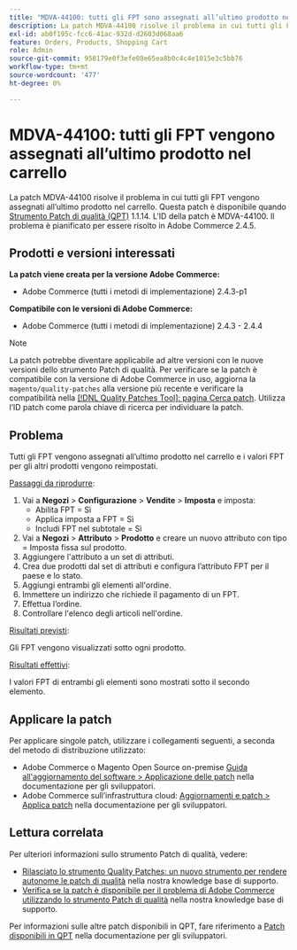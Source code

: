 ```yaml
---
title: "MDVA-44100: tutti gli FPT sono assegnati all’ultimo prodotto nel carrello"
description: La patch MDVA-44100 risolve il problema in cui tutti gli FPT vengono assegnati all’ultimo prodotto nel carrello. Questa patch è disponibile quando è installato [Quality Patches Tool (QPT)](/help/announcements/adobe-commerce-announcements/magento-quality-patches-released-new-tool-to-self-serve-quality-patches.md) 1.1.14. L'ID della patch è MDVA-44100. Il problema è pianificato per essere risolto in Adobe Commerce 2.4.5.
exl-id: ab0f195c-fcc6-41ac-932d-d2603d068aa6
feature: Orders, Products, Shopping Cart
role: Admin
source-git-commit: 958179e0f3efe08e65ea8b0c4c4e1015e3c5bb76
workflow-type: tm+mt
source-wordcount: '477'
ht-degree: 0%

---
```


# MDVA-44100: tutti gli FPT vengono assegnati all’ultimo prodotto nel carrello

La patch MDVA-44100 risolve il problema in cui tutti gli FPT vengono assegnati all’ultimo prodotto nel carrello. Questa patch è disponibile quando [Strumento Patch di qualità (QPT)](/help/announcements/adobe-commerce-announcements/magento-quality-patches-released-new-tool-to-self-serve-quality-patches.md) 1.1.14. L&#39;ID della patch è MDVA-44100. Il problema è pianificato per essere risolto in Adobe Commerce 2.4.5.

## Prodotti e versioni interessati

**La patch viene creata per la versione Adobe Commerce:**

* Adobe Commerce (tutti i metodi di implementazione) 2.4.3-p1

**Compatibile con le versioni di Adobe Commerce:**

* Adobe Commerce (tutti i metodi di implementazione) 2.4.3 - 2.4.4

>[!NOTE]
>
>La patch potrebbe diventare applicabile ad altre versioni con le nuove versioni dello strumento Patch di qualità. Per verificare se la patch è compatibile con la versione di Adobe Commerce in uso, aggiorna la `magento/quality-patches` alla versione più recente e verificare la compatibilità nella [[!DNL Quality Patches Tool]: pagina Cerca patch](https://devdocs.magento.com/quality-patches/tool.html#patch-grid). Utilizza l’ID patch come parola chiave di ricerca per individuare la patch.

## Problema

Tutti gli FPT vengono assegnati all’ultimo prodotto nel carrello e i valori FPT per gli altri prodotti vengono reimpostati.

<u>Passaggi da riprodurre</u>:

1. Vai a **Negozi** > **Configurazione** > **Vendite** > **Imposta** e imposta:
   * Abilita FPT = Sì
   * Applica imposta a FPT = Sì
   * Includi FPT nel subtotale = Sì
1. Vai a **Negozi** > **Attributo** > **Prodotto** e creare un nuovo attributo con tipo = Imposta fissa sul prodotto.
1. Aggiungere l&#39;attributo a un set di attributi.
1. Crea due prodotti dal set di attributi e configura l’attributo FPT per il paese e lo stato.
1. Aggiungi entrambi gli elementi all&#39;ordine.
1. Immettere un indirizzo che richiede il pagamento di un FPT.
1. Effettua l’ordine.
1. Controllare l&#39;elenco degli articoli nell&#39;ordine.

<u>Risultati previsti</u>:

Gli FPT vengono visualizzati sotto ogni prodotto.

<u>Risultati effettivi</u>:

I valori FPT di entrambi gli elementi sono mostrati sotto il secondo elemento.

## Applicare la patch

Per applicare singole patch, utilizzare i collegamenti seguenti, a seconda del metodo di distribuzione utilizzato:

* Adobe Commerce o Magento Open Source on-premise [Guida all&#39;aggiornamento del software > Applicazione delle patch](https://devdocs.magento.com/guides/v2.4/comp-mgr/patching/mqp.html) nella documentazione per gli sviluppatori.
* Adobe Commerce sull’infrastruttura cloud: [Aggiornamenti e patch > Applica patch](https://devdocs.magento.com/cloud/project/project-patch.html) nella documentazione per gli sviluppatori.

## Lettura correlata

Per ulteriori informazioni sullo strumento Patch di qualità, vedere:

* [Rilasciato lo strumento Quality Patches: un nuovo strumento per rendere autonome le patch di qualità](/help/announcements/adobe-commerce-announcements/magento-quality-patches-released-new-tool-to-self-serve-quality-patches.md) nella nostra knowledge base di supporto.
* [Verifica se la patch è disponibile per il problema di Adobe Commerce utilizzando lo strumento Patch di qualità](/help/support-tools/patches-available-in-qpt-tool/check-patch-for-magento-issue-with-magento-quality-patches.md) nella nostra knowledge base di supporto.

Per informazioni sulle altre patch disponibili in QPT, fare riferimento a [Patch disponibili in QPT](https://devdocs.magento.com/quality-patches/tool.html#patch-grid) nella documentazione per gli sviluppatori.
